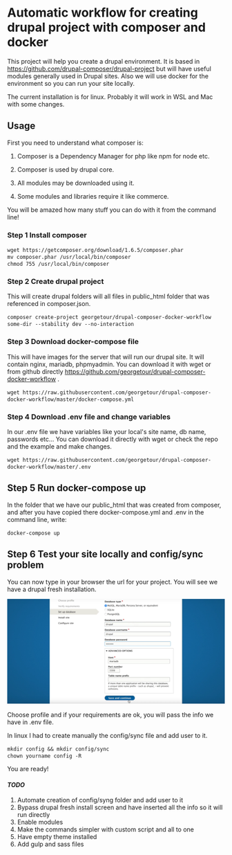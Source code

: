 # Automatic workflow for creating drupal project with composer and docker

This project will help you create a drupal environment. It is based in https://github.com/drupal-composer/drupal-project but will have useful modules generally used in Drupal sites. Also we will use docker for the environment so you can run your site locally.

The current installation is for linux. Probably it will work in WSL and Mac with some changes.


## Usage

First you need to understand what composer is:

1. Composer is a Dependency Manager for php like npm for node etc.

2. Composer is used by drupal core.

3. All modules may be downloaded using it.

4. Some modules and libraries require it like commerce.

You will be amazed how many stuff you can do with it from the command line!

### Step 1 Install composer
```
wget https://getcomposer.org/download/1.6.5/composer.phar
mv composer.phar /usr/local/bin/composer
chmod 755 /usr/local/bin/composer
```

### Step 2 Create drupal project
This will create drupal folders will all files in public_html folder that was referenced in composer.json.

```
composer create-project georgetour/drupal-composer-docker-workflow some-dir --stability dev --no-interaction
```

### Step 3 Download docker-compose file
This will have images for the server that will run our drupal site. It will contain nginx, mariadb, phpmyadmin. You can download it with wget or from github directly https://github.com/georgetour/drupal-composer-docker-workflow .

```
wget https://raw.githubusercontent.com/georgetour/drupal-composer-docker-workflow/master/docker-compose.yml
```

### Step 4 Download .env file and change variables
In our .env file we have variables like your local's site name, db name, passwords etc... You can download it directly
with wget or check the repo and the example and make changes.

```
wget https://raw.githubusercontent.com/georgetour/drupal-composer-docker-workflow/master/.env
```
## Step 5 Run docker-compose up
In the folder that we have our public_html that was created from composer, and after you have copied there docker-compose.yml and .env in the command line, write:

```
docker-compose up
```

## Step 6 Test your site locally and config/sync problem
You can now type in your browser the url for your project. You will
see we have a drupal fresh installation.

<img src="images/drupal-fresh.png">

Choose profile and if your requirements are ok, you will pass the info we have in .env file.

In linux I had to create manually the config/sync file and add user to it.

```
mkdir config && mkdir config/sync
chown yourname config -R
```

You are ready!

#### ***TODO***

1. Automate creation of config/syng folder and add user to it
2. Bypass drupal fresh install screen and have inserted all the info so it will run directly
3. Enable modules
4. Make the commands simpler with custom script and all to one
5. Have empty theme installed
6. Add gulp and sass files
